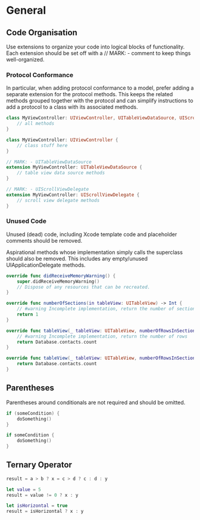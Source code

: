 # General

## Code Organisation
Use extensions to organize your code into logical blocks of functionality. Each extension should be set off with a // MARK: - comment to keep things well-organized.

### Protocol Conformance
In particular, when adding protocol conformance to a model, prefer adding a separate extension for the protocol methods. This keeps the related methods grouped together with the protocol and can simplify instructions to add a protocol to a class with its associated methods.

<code-highlight>
<div slot="incorrect">

```swift
class MyViewController: UIViewController, UITableViewDataSource, UIScrollViewDelegate {
    // all methods
}
```

</div>
</code-highlight>

<code-highlight>
<div slot="correct">

```swift
class MyViewController: UIViewController {
    // class stuff here
}

// MARK: - UITableViewDataSource
extension MyViewController: UITableViewDataSource {
    // table view data source methods
}

// MARK: - UIScrollViewDelegate
extension MyViewController: UIScrollViewDelegate {
    // scroll view delegate methods
}
```

</div>
</code-highlight>

### Unused Code
Unused (dead) code, including Xcode template code and placeholder comments should be removed.

Aspirational methods whose implementation simply calls the superclass should also be removed. This includes any empty/unused UIApplicationDelegate methods.

<code-highlight>
<div slot="incorrect">

```swift
override func didReceiveMemoryWarning() {
    super.didReceiveMemoryWarning()
    // Dispose of any resources that can be recreated.
}

override func numberOfSections(in tableView: UITableView) -> Int {
    // #warning Incomplete implementation, return the number of sections
    return 1
}

override func tableView(_ tableView: UITableView, numberOfRowsInSection section: Int) -> Int {
    // #warning Incomplete implementation, return the number of rows
    return Database.contacts.count
}
```

</div>
</code-highlight>

<code-highlight>
<div slot="correct">

```swift
override func tableView(_ tableView: UITableView, numberOfRowsInSection section: Int) -> Int {
    return Database.contacts.count
}
```

</div>
</code-highlight>

## Parentheses

Parentheses around conditionals are not required and should be omitted.

<code-highlight>
<div slot="incorrect">

```swift
if (someCondition) {
    doSomething()
}
```
</div>

<div slot="correct">

```swift
if someCondition {
    doSomething()
}
```
</div>
</code-highlight>

## Ternary Operator

<code-highlight>
<div slot="incorrect">

```swift
result = a > b ? x = c > d ? c : d : y
```

</div>
</code-highlight>

<code-highlight>
<div slot="correct">

```swift
let value = 5
result = value != 0 ? x : y

let isHorizontal = true
result = isHorizontal ? x : y
```
</div>
</code-highlight>